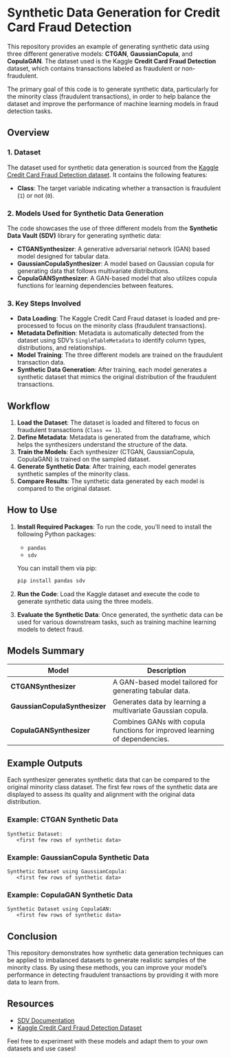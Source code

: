
# Synthetic Data Generation for Credit Card Fraud Detection

This repository provides an example of generating synthetic data using three different generative models: **CTGAN**, **GaussianCopula**, and **CopulaGAN**. The dataset used is the Kaggle **Credit Card Fraud Detection** dataset, which contains transactions labeled as fraudulent or non-fraudulent.

The primary goal of this code is to generate synthetic data, particularly for the minority class (fraudulent transactions), in order to help balance the dataset and improve the performance of machine learning models in fraud detection tasks.

## Overview

### 1. **Dataset**
The dataset used for synthetic data generation is sourced from the [Kaggle Credit Card Fraud Detection dataset](https://www.kaggle.com/datasets/mlg-ulb/creditcardfraud?resource=download). It contains the following features:
- **Class**: The target variable indicating whether a transaction is fraudulent (`1`) or not (`0`).

### 2. **Models Used for Synthetic Data Generation**
The code showcases the use of three different models from the **Synthetic Data Vault (SDV)** library for generating synthetic data:
- **CTGANSynthesizer**: A generative adversarial network (GAN) based model designed for tabular data.
- **GaussianCopulaSynthesizer**: A model based on Gaussian copula for generating data that follows multivariate distributions.
- **CopulaGANSynthesizer**: A GAN-based model that also utilizes copula functions for learning dependencies between features.

### 3. **Key Steps Involved**
- **Data Loading**: The Kaggle Credit Card Fraud dataset is loaded and pre-processed to focus on the minority class (fraudulent transactions).
- **Metadata Definition**: Metadata is automatically detected from the dataset using SDV’s `SingleTableMetadata` to identify column types, distributions, and relationships.
- **Model Training**: The three different models are trained on the fraudulent transaction data.
- **Synthetic Data Generation**: After training, each model generates a synthetic dataset that mimics the original distribution of the fraudulent transactions.

## Workflow

1. **Load the Dataset**: The dataset is loaded and filtered to focus on fraudulent transactions (`Class == 1`).
2. **Define Metadata**: Metadata is generated from the dataframe, which helps the synthesizers understand the structure of the data.
3. **Train the Models**: Each synthesizer (CTGAN, GaussianCopula, CopulaGAN) is trained on the sampled dataset.
4. **Generate Synthetic Data**: After training, each model generates synthetic samples of the minority class.
5. **Compare Results**: The synthetic data generated by each model is compared to the original dataset.

## How to Use

1. **Install Required Packages**:
   To run the code, you'll need to install the following Python packages:
   - `pandas`
   - `sdv`

   You can install them via pip:
   ```bash
   pip install pandas sdv
   ```

2. **Run the Code**: Load the Kaggle dataset and execute the code to generate synthetic data using the three models.

3. **Evaluate the Synthetic Data**: Once generated, the synthetic data can be used for various downstream tasks, such as training machine learning models to detect fraud.

## Models Summary

| Model                     | Description                                                                 |
|----------------------------|-----------------------------------------------------------------------------|
| **CTGANSynthesizer**        | A GAN-based model tailored for generating tabular data.                      |
| **GaussianCopulaSynthesizer**| Generates data by learning a multivariate Gaussian copula.                   |
| **CopulaGANSynthesizer**    | Combines GANs with copula functions for improved learning of dependencies.   |

## Example Outputs

Each synthesizer generates synthetic data that can be compared to the original minority class dataset. The first few rows of the synthetic data are displayed to assess its quality and alignment with the original data distribution.

### Example: CTGAN Synthetic Data
```
Synthetic Dataset:
   <first few rows of synthetic data>
```

### Example: GaussianCopula Synthetic Data
```
Synthetic Dataset using GaussianCopula:
   <first few rows of synthetic data>
```

### Example: CopulaGAN Synthetic Data
```
Synthetic Dataset using CopulaGAN:
   <first few rows of synthetic data>
```

## Conclusion

This repository demonstrates how synthetic data generation techniques can be applied to imbalanced datasets to generate realistic samples of the minority class. By using these methods, you can improve your model’s performance in detecting fraudulent transactions by providing it with more data to learn from.

## Resources

- [SDV Documentation](https://sdv.dev/SDV/)
- [Kaggle Credit Card Fraud Detection Dataset](https://www.kaggle.com/datasets/mlg-ulb/creditcardfraud?resource=download)

Feel free to experiment with these models and adapt them to your own datasets and use cases!
